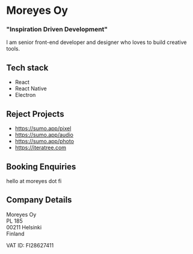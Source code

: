 # Moreyes Oy

### "Inspiration Driven Development"

I am senior front-end developer and designer who loves to build creative tools.

## Tech stack

- React
- React Native
- Electron

## Reject Projects

- https://sumo.app/pixel
- https://sumo.app/audio
- https://sumo.app/photo
- https://iteratree.com

## Booking Enquiries

hello at moreyes dot fi

## Company Details

Moreyes Oy\
PL 185\
00211 Helsinki\
Finland

VAT ID: FI28627411
